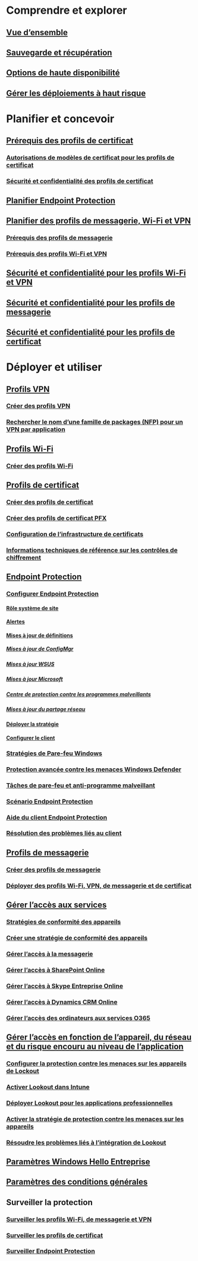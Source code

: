 # Comprendre et explorer
## [Vue d’ensemble](understand\protect-data-and-site-infrastructure.md)
## [Sauvegarde et récupération](understand/backup-and-recovery.md)
## [Options de haute disponibilité](understand/high-availability-options.md)
## [Gérer les déploiements à haut risque](understand/settings-to-manage-high-risk-deployments.md)

# Planifier et concevoir
## [Prérequis des profils de certificat](plan-design/prerequisites-for-certificate-profiles.md)
### [Autorisations de modèles de certificat pour les profils de certificat](plan-design/planning-for-certificate-template-permissions.md)
### [Sécurité et confidentialité des profils de certificat](plan-design/security-and-privacy-for-certificate-profiles.md)

## [Planifier Endpoint Protection](plan-design/planning-for-endpoint-protection.md)

## [Planifier des profils de messagerie, Wi-Fi et VPN](plan-design/prerequisites-for-email-profiles.md)
### [Prérequis des profils de messagerie](plan-design/prerequisites-for-email-profiles.md)
### [Prérequis des profils Wi-Fi et VPN](plan-design/prerequisites-for-wifi-vpn-profiles.md)

## [Sécurité et confidentialité pour les profils Wi-Fi et VPN](plan-design/security-and-privacy-for-wifi-vpn-profiles.md)

## [Sécurité et confidentialité pour les profils de messagerie](plan-design/security-and-privacy-for-email-profiles.md)

## [Sécurité et confidentialité pour les profils de certificat](plan-design/security-and-privacy-for-certificate-profiles.md)

# Déployer et utiliser
## [Profils VPN](deploy-use/vpn-profiles.md)
### [Créer des profils VPN](deploy-use/create-vpn-profiles.md)
### [Rechercher le nom d’une famille de packages (NFP) pour un VPN par application](deploy-use/find-a-pfn-for-per-app-vpn.md)

## [Profils Wi-Fi](deploy-use/create-wifi-profiles.md)
### [Créer des profils Wi-Fi](deploy-use/create-wifi-profiles.md)

## [Profils de certificat](deploy-use/introduction-to-certificate-profiles.md)
### [Créer des profils de certificat](deploy-use/create-certificate-profiles.md)
### [Créer des profils de certificat PFX](deploy-use/create-pfx-certificate-profiles.md)
### [Configuration de l’infrastructure de certificats](deploy-use/certificate-infrastructure.md)
### [Informations techniques de référence sur les contrôles de chiffrement](deploy-use/cryptographic-controls-technical-reference.md)

## [Endpoint Protection](deploy-use/endpoint-protection.md)
### [Configurer Endpoint Protection](deploy-use/configure-endpoint-protection.md)
#### [Rôle système de site](deploy-use/endpoint-protection-site-role.md)
#### [Alertes](deploy-use/endpoint-configure-alerts.md)
#### [Mises à jour de définitions](deploy-use/endpoint-definition-updates.md)
##### [Mises à jour de ConfigMgr](deploy-use/endpoint-definitions-configmgr.md)
##### [Mises à jour WSUS](deploy-use/endpoint-definitions-wsus.md)
##### [Mises à jour Microsoft](deploy-use/endpoint-definitions-microsoft-updates.md)
##### [Centre de protection contre les programmes malveillants](deploy-use/endpoint-definitions-protection-center.md)
##### [Mises à jour du partage réseau](deploy-use/endpoint-definitions-network.md)

#### [Déployer la stratégie](deploy-use/endpoint-antimalware-policies.md)
#### [Configurer le client](deploy-use/endpoint-protection-configure-client.md)

### [Stratégies de Pare-feu Windows](deploy-use/create-windows-firewall-policies.md)
### [Protection avancée contre les menaces Windows Defender](deploy-use/windows-defender-advanced-threat-protection.md)
### [Tâches de pare-feu et anti-programme malveillant](deploy-use/endpoint-antimalware-firewall.md)
### [Scénario Endpoint Protection](deploy-use/scenarios-endpoint-protection.md)
### [Aide du client Endpoint Protection](deploy-use/endpoint-protection-client-help.md)
### [Résolution des problèmes liés au client](deploy-use/troubleshoot-endpoint-client.md)

## [Profils de messagerie](deploy-use/introduction-to-email-profiles.md)
### [Créer des profils de messagerie](deploy-use/create-exchange-activesync-profiles.md)
### [Déployer des profils Wi-Fi, VPN, de messagerie et de certificat](deploy-use/deploy-wifi-vpn-email-cert-profiles.md)

## [Gérer l’accès aux services](deploy-use/manage-access-to-services.md)
### [Stratégies de conformité des appareils](deploy-use/device-compliance-policies.md)
### [Créer une stratégie de conformité des appareils](deploy-use/create-compliance-policy.md)
### [Gérer l’accès à la messagerie](deploy-use/manage-email-access.md)
### [Gérer l’accès à SharePoint Online](deploy-use/manage-sharepoint-online-access.md)
### [Gérer l’accès à Skype Entreprise Online](deploy-use/manage-skype-for-business-online-access.md)
### [Gérer l’accès à Dynamics CRM Online](deploy-use/manage-dynamics-crm-online-access.md)
### [Gérer l’accès des ordinateurs aux services O365](deploy-use/manage-access-to-o365-services-for-pcs-managed-by-sccm.md)
## [Gérer l’accès en fonction de l’appareil, du réseau et du risque encouru au niveau de l’application](deploy-use/manage-access-based-on-device-network-app-risk.md)
### [Configurer la protection contre les menaces sur les appareils de Lockout](deploy-use/set-up-your-subscription-with-lookout.md)
### [Activer Lookout dans Intune](deploy-use/enable-lookout-connection-in-intune.md)
### [Déployer Lookout pour les applications professionnelles](deploy-use/configure-and-deploy-lookout-for-work-apps.md)
### [Activer la stratégie de protection contre les menaces sur les appareils](deploy-use/enable-device-threat-protection-rule-compliance-policy.md)
### [Résoudre les problèmes liés à l’intégration de Lookout](deploy-use/troubleshoot-lookout-integration.md)

## [Paramètres Windows Hello Entreprise](deploy-use/windows-hello-for-business-settings.md)

## [Paramètres des conditions générales](../mdm/deploy-use/terms-and-conditions.md)

## Surveiller la protection
### [Surveiller les profils Wi-Fi, de messagerie et VPN](deploy-use/monitor-wifi-email-vpn-profiles.md)
### [Surveiller les profils de certificat](deploy-use/monitor-certificate-profiles.md)
### [Surveiller Endpoint Protection](deploy-use/monitor-endpoint-protection.md)


<!--HONumber=Dec16_HO3-->



